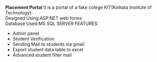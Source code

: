<b>Placement Portal</b>
It is a portal of a fake colege KIT(Kolkata Institute of Technology).
<br />Designed Using:ASP.NET web forms
<br />Database Used:MS SQL SERVER
FEATURES:
<ul>
<li>Admin panel</li>
<li>Student Verification</li>
<li>Sending Mail to students via gmail</li>
<li>Export student data table to excel</li>
<li>Advanced student filter mail</li>
</ul>
